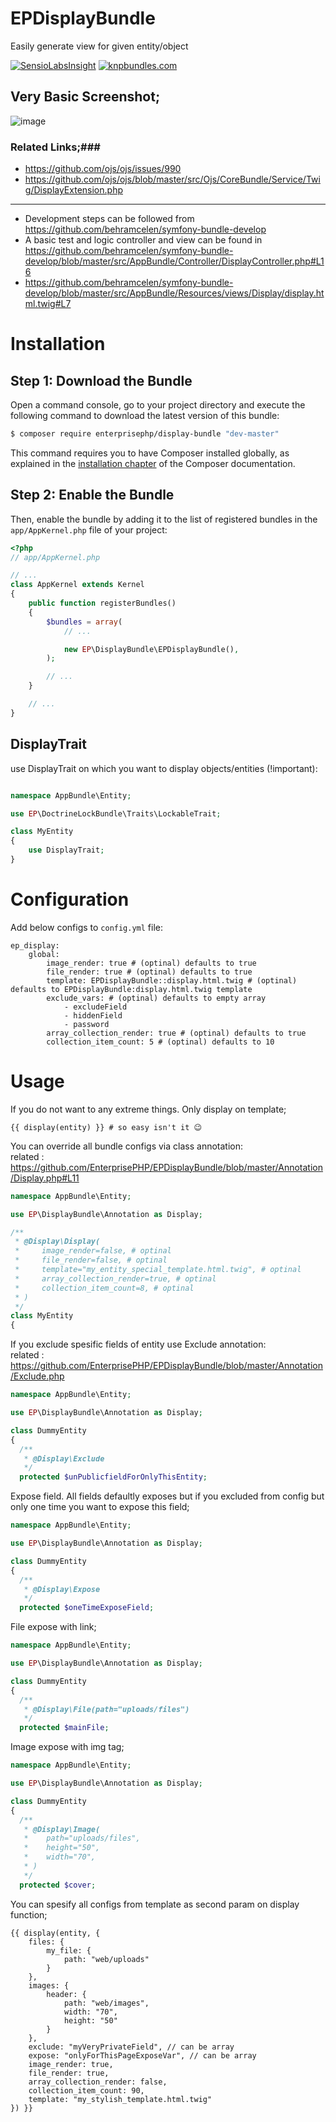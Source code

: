# EPDisplayBundle
Easily generate view for given entity/object

[![SensioLabsInsight](https://insight.sensiolabs.com/projects/9e66e05d-ff79-4a8b-9cb0-dd547f95c162/small.png)](https://insight.sensiolabs.com/projects/9e66e05d-ff79-4a8b-9cb0-dd547f95c162)
[![knpbundles.com](http://knpbundles.com/EnterprisePHP/EPDisplayBundle/badge-short)](http://knpbundles.com/EnterprisePHP/EPDisplayBundle)

Very Basic Screenshot;
---------------------
![image](https://cloud.githubusercontent.com/assets/4572080/14238217/cd669910-fa36-11e5-9623-d4d150065659.png)


### Related Links;###
  - https://github.com/ojs/ojs/issues/990
  - https://github.com/ojs/ojs/blob/master/src/Ojs/CoreBundle/Service/Twig/DisplayExtension.php
<hr>

- Development steps can be followed from https://github.com/behramcelen/symfony-bundle-develop
- A basic test and logic controller and view can be found in https://github.com/behramcelen/symfony-bundle-develop/blob/master/src/AppBundle/Controller/DisplayController.php#L16
- https://github.com/behramcelen/symfony-bundle-develop/blob/master/src/AppBundle/Resources/views/Display/display.html.twig#L7


Installation
============

Step 1: Download the Bundle
---------------------------

Open a command console, go to your project directory and execute the
following command to download the latest version of this bundle:

```bash
$ composer require enterprisephp/display-bundle "dev-master"
```

This command requires you to have Composer installed globally, as explained
in the [installation chapter](https://getcomposer.org/doc/00-intro.md)
of the Composer documentation.

Step 2: Enable the Bundle
-------------------------

Then, enable the bundle by adding it to the list of registered bundles
in the `app/AppKernel.php` file of your project:

```php
<?php
// app/AppKernel.php

// ...
class AppKernel extends Kernel
{
    public function registerBundles()
    {
        $bundles = array(
            // ...

            new EP\DisplayBundle\EPDisplayBundle(),
        );

        // ...
    }

    // ...
}
```
DisplayTrait
-------------
use DisplayTrait on which you want to display objects/entities (!important):
```php

namespace AppBundle\Entity;

use EP\DoctrineLockBundle\Traits\LockableTrait;

class MyEntity
{
    use DisplayTrait;
}
```

Configuration
=============

Add below configs to `config.yml` file:
```
ep_display:
    global:
        image_render: true # (optinal) defaults to true
        file_render: true # (optinal) defaults to true
        template: EPDisplayBundle::display.html.twig # (optinal) defaults to EPDisplayBundle:display.html.twig template
        exclude_vars: # (optinal) defaults to empty array
            - excludeField
            - hiddenField
            - password
        array_collection_render: true # (optinal) defaults to true
        collection_item_count: 5 # (optinal) defaults to 10
```

Usage
=====
If you do not want to any extreme things. Only display on template;
```twig
{{ display(entity) }} # so easy isn't it 😉
```

You can override all bundle configs via class annotation: <br>
related : https://github.com/EnterprisePHP/EPDisplayBundle/blob/master/Annotation/Display.php#L11
```php
namespace AppBundle\Entity;

use EP\DisplayBundle\Annotation as Display;

/**
 * @Display\Display(
 *     image_render=false, # optinal
 *     file_render=false, # optinal
 *     template="my_entity_special_template.html.twig", # optinal
 *     array_collection_render=true, # optinal
 *     collection_item_count=8, # optinal
 * )
 */
class MyEntity
{
```

If you exclude spesific fields of entity use Exclude annotation: <br>
related : https://github.com/EnterprisePHP/EPDisplayBundle/blob/master/Annotation/Exclude.php

```php
namespace AppBundle\Entity;

use EP\DisplayBundle\Annotation as Display;

class DummyEntity
{
  /**
   * @Display\Exclude
   */
  protected $unPublicfieldForOnlyThisEntity;
```
Expose field. All fields defaultly exposes but if you excluded from config but only one time you want to expose this field;
```php
namespace AppBundle\Entity;

use EP\DisplayBundle\Annotation as Display;

class DummyEntity
{
  /**
   * @Display\Expose
   */
  protected $oneTimeExposeField;
```

File expose with link;
```php
namespace AppBundle\Entity;

use EP\DisplayBundle\Annotation as Display;

class DummyEntity
{
  /**
   * @Display\File(path="uploads/files")
   */
  protected $mainFile;
```

Image expose with img tag;

```php
namespace AppBundle\Entity;

use EP\DisplayBundle\Annotation as Display;

class DummyEntity
{
  /**
   * @Display\Image(
   *    path="uploads/files",
   *    height="50",
   *    width="70",
   * )
   */
  protected $cover;
```

You can spesify all configs from template as second param on display function;
```twig
{{ display(entity, {
    files: {
        my_file: {
            path: "web/uploads"
        }
    },
    images: {
        header: {
            path: "web/images",
            width: "70",
            height: "50"
        }
    },
    exclude: "myVeryPrivateField", // can be array
    expose: "onlyForThisPageExposeVar", // can be array
    image_render: true,
    file_render: true,
    array_collection_render: false,
    collection_item_count: 90,
    template: "my_stylish_template.html.twig"
}) }}
```

